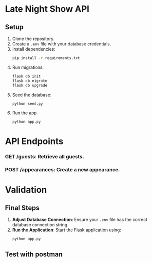 # Late Night Show API

## Setup

1. Clone the repository.
2. Create a `.env` file with your database credentials.
3. Install dependencies:
   ```bash
   pip install -r requirements.txt
4. Run migrations:
    ```bash
    flask db init
    flask db migrate
    flask db upgrade
5. Seed the database:
    ```bash
    python seed.py
6. Run the app
    ```bash
    python app.py

# API Endpoints
### GET /guests: Retrieve all guests.
### POST /appearances: Create a new appearance.

# Validation

## Final Steps

1. **Adjust Database Connection**: Ensure your `.env` file has the correct database connection string.
2. **Run the Application**: Start the Flask application using:
   ```bash
   python app.py

## Test with postman
